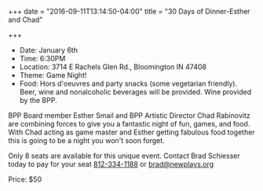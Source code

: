 +++
date = "2016-09-11T13:14:50-04:00"
title = "30 Days of Dinner-Esther and Chad"

+++
* Date: January 6th
* Time: 6:30PM
* Location: 3714 E Rachels Glen Rd., Bloomington IN 47408
* Theme: Game Night!
* Food: Hors d'oeuvres and party snacks (some vegetarian friendly). Beer, wine and nonalcoholic beverages will be provided. Wine provided by the BPP.

BPP Board member Esther Smail and BPP Artistic Director Chad Rabinovitz are combining forces to give you a fantastic night of fun, games, and food. With Chad acting as game master and Esther getting fabulous food together this is going to be a night you won't soon forget.

Only 8 seats are available for this unique event. Contact Brad Schiesser today to pay for your seat  [812-334-1188](telto:1+812-334-1188) or [brad@newplays.org](mailto:brad@newplays.org)

Price: $50
